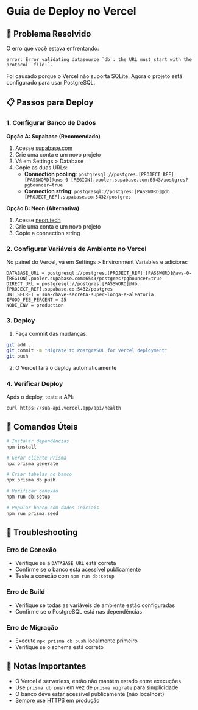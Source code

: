 # Guia de Deploy no Vercel

## 🚨 Problema Resolvido

O erro que você estava enfrentando:
```
error: Error validating datasource `db`: the URL must start with the protocol `file:`.
```

Foi causado porque o Vercel não suporta SQLite. Agora o projeto está configurado para usar PostgreSQL.

## 📋 Passos para Deploy

### 1. Configurar Banco de Dados

**Opção A: Supabase (Recomendado)**
1. Acesse [supabase.com](https://supabase.com)
2. Crie uma conta e um novo projeto
3. Vá em Settings > Database
4. Copie as duas URLs:
   - **Connection pooling**: `postgresql://postgres.[PROJECT_REF]:[PASSWORD]@aws-0-[REGION].pooler.supabase.com:6543/postgres?pgbouncer=true`
   - **Connection string**: `postgresql://postgres:[PASSWORD]@db.[PROJECT_REF].supabase.co:5432/postgres`

**Opção B: Neon (Alternativa)**
1. Acesse [neon.tech](https://neon.tech)
2. Crie uma conta e um novo projeto
3. Copie a connection string

### 2. Configurar Variáveis de Ambiente no Vercel

No painel do Vercel, vá em Settings > Environment Variables e adicione:

```
DATABASE_URL = postgresql://postgres.[PROJECT_REF]:[PASSWORD]@aws-0-[REGION].pooler.supabase.com:6543/postgres?pgbouncer=true
DIRECT_URL = postgresql://postgres:[PASSWORD]@db.[PROJECT_REF].supabase.co:5432/postgres
JWT_SECRET = sua-chave-secreta-super-longa-e-aleatoria
IFOOD_FEE_PERCENT = 25
NODE_ENV = production
```

### 3. Deploy

1. Faça commit das mudanças:
```bash
git add .
git commit -m "Migrate to PostgreSQL for Vercel deployment"
git push
```

2. O Vercel fará o deploy automaticamente

### 4. Verificar Deploy

Após o deploy, teste a API:
```bash
curl https://sua-api.vercel.app/api/health
```

## 🔧 Comandos Úteis

```bash
# Instalar dependências
npm install

# Gerar cliente Prisma
npx prisma generate

# Criar tabelas no banco
npx prisma db push

# Verificar conexão
npm run db:setup

# Popular banco com dados iniciais
npm run prisma:seed
```

## 🐛 Troubleshooting

### Erro de Conexão
- Verifique se a `DATABASE_URL` está correta
- Confirme se o banco está acessível publicamente
- Teste a conexão com `npm run db:setup`

### Erro de Build
- Verifique se todas as variáveis de ambiente estão configuradas
- Confirme se o PostgreSQL está nas dependências

### Erro de Migração
- Execute `npx prisma db push` localmente primeiro
- Verifique se o schema está correto

## 📝 Notas Importantes

- O Vercel é serverless, então não mantém estado entre execuções
- Use `prisma db push` em vez de `prisma migrate` para simplicidade
- O banco deve estar acessível publicamente (não localhost)
- Sempre use HTTPS em produção
